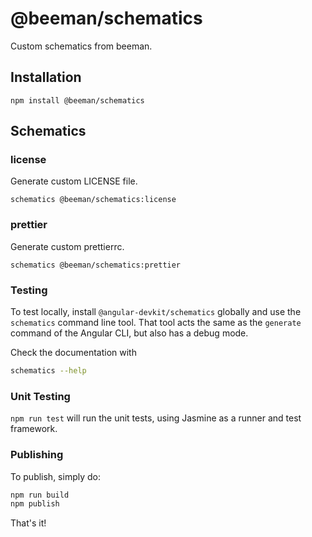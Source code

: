 # @beeman/schematics

Custom schematics from beeman.

## Installation

```
npm install @beeman/schematics
```

## Schematics

### license

Generate custom LICENSE file.

```
schematics @beeman/schematics:license
```

### prettier

Generate custom prettierrc.

```
schematics @beeman/schematics:prettier
```

### Testing

To test locally, install `@angular-devkit/schematics` globally and use the `schematics` command line tool. That tool acts the same as the `generate` command of the Angular CLI, but also has a debug mode.

Check the documentation with
```bash
schematics --help
```

### Unit Testing

`npm run test` will run the unit tests, using Jasmine as a runner and test framework.

### Publishing

To publish, simply do:

```bash
npm run build
npm publish
```

That's it!
 